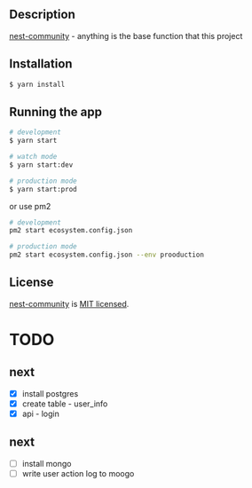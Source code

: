 ## Description

[nest-community](https://github.com/windofwind/nest-community) - anything is the base function that this project

## Installation

```bash
$ yarn install
```

## Running the app

```bash
# development
$ yarn start

# watch mode
$ yarn start:dev

# production mode
$ yarn start:prod
```

or use pm2

```bash
# development
pm2 start ecosystem.config.json

# production mode
pm2 start ecosystem.config.json --env prooduction
```

## License

[nest-community](https://github.com/windofwind/nest-community) is [MIT licensed](LICENSE).

# TODO

## next

- [x] install postgres
- [x] create table - user_info
- [x] api - login

## next

- [ ] install mongo
- [ ] write user action log to moogo

